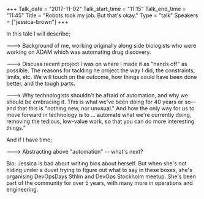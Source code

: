 +++
Talk_date = "2017-11-02"
Talk_start_time = "11:15"
Talk_end_time = "11:45"
Title = "Robots took my job. But that's okay."
Type = "talk"
Speakers = ["jessica-brown"]
+++

In this tale I will describe;

---> Background of me, working originally along side biologists who were working on ADAM which was automating drug discovery.

---> Discuss recent project I was on where I made it as "hands off" as possible. The reasons for tackling he project the way I did, the constraints, limits, etc. We will touch on the outcome, how things could have been done better, and the tough parts.

---> Why technologists shouldn't be afraid of automation, and why we should be embracing it. This is what we've been doing for 40 years or so-- and that this is "nothing new, nor unusual." And how the only way for us to move forward in technology is to ... automate what we're currently doing, removing the tedious, low-value work, so that you can do more interesting things.”

And if I have time; 

---> Abstracting above "automation" -- what's next?

Bio:
Jessica is bad about writing bios about herself. But when she's not hiding under a duvet trying to figure out what to say in these boxes, she's organising DevOpsDays Sthlm and DevOps Stockholm meetup. She's been part of the community for over 5 years, with many more in operations and engineering.
